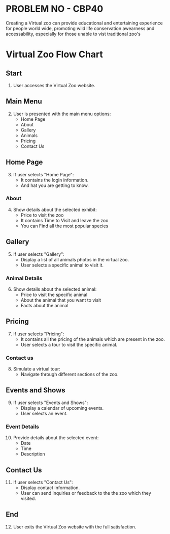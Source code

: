 # PROBLEM NO - CBP40

Creating a Virtual zoo can provide educational and entertaining experience for people world wide, promoting wild life conservation awearness and accessability,
especially for those unable to vist traditional zoo's 
# Virtual Zoo Flow Chart

## Start
1. User accesses the Virtual Zoo website.

## Main Menu
2. User is presented with the main menu options:
   - Home Page
   - About
   - Gallery
   - Animals
   - Pricing
   - Contact Us

## Home Page
3. If user selects "Home Page":
   - It contains the login information.
   - And hat you are getting to know.

### About
4. Show details about the selected exhibit:
   - Price to visit the zoo
   - It contains Time to Visit and leave the zoo
   - You can Find all the most popular species

## Gallery
5. If user selects "Gallery":
   - Display a list of all animals photos in the virtual zoo.
   - User selects a specific animal to visit it.

### Animal Details
6. Show details about the selected animal:
   - Price to visit the specific animal
   - About the animal that you want to visit
   - Facts about the animal

## Pricing
7. If user selects "Pricing":
   - It contains all the pricing of the animals which are present in the zoo.
   - User selects a tour to visit the specific animal.

### Contact us
8. Simulate a virtual tour:
   - Navigate through different sections of the zoo.

## Events and Shows
9. If user selects "Events and Shows":
   - Display a calendar of upcoming events.
   - User selects an event.

### Event Details
10. Provide details about the selected event:
    - Date
    - Time
    - Description

## Contact Us
11. If user selects "Contact Us":
    - Display contact information.
    - User can send inquiries or feedback to the the zoo which they visited.

## End
12. User exits the Virtual Zoo website with the full satisfaction.
